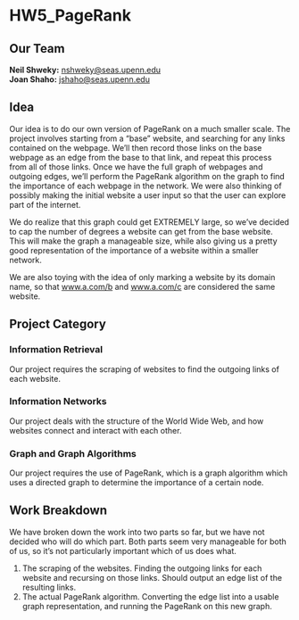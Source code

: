 # HW5_PageRank

## Our Team
**Neil Shweky:** nshweky@seas.upenn.edu   
**Joan Shaho:** jshaho@seas.upenn.edu

## Idea
Our idea is to do our own version of PageRank on a much smaller scale. The project involves starting from a “base” website, and searching for any links contained on the webpage. We’ll then record those links on the base webpage as an edge from the base to that link, and repeat this process from all of those links. Once we have the full graph of webpages and outgoing edges, we’ll perform the PageRank algorithm on the graph to find the importance of each webpage in the network. We were also thinking of possibly making the initial website a user input so that the user can explore part of the internet.

We do realize that this graph could get EXTREMELY large, so we’ve decided to cap the number of degrees a website can get from the base website. This will make the graph a manageable size, while also giving us a pretty good representation of the importance of a website within a smaller network.

We are also toying with the idea of only marking a website by its domain name, so that www.a.com/b and www.a.com/c are considered the same website. 
## Project Category
### Information Retrieval
Our project requires the scraping of websites to find the outgoing links of each website. 

### Information Networks
Our project deals with the structure of the World Wide Web, and how websites connect and interact with each other.

### Graph and Graph Algorithms
Our project requires the use of PageRank, which is a graph algorithm which uses a directed graph to determine the importance of a certain node.

## Work Breakdown
We have broken down the work into two parts so far, but we have not decided who will do which part. Both parts seem very manageable for both of us, so it’s not particularly important which of us does what.
1. The scraping of the websites. Finding the outgoing links for each website and recursing on those links. Should output an edge list of the resulting links.
2. The actual PageRank algorithm. Converting the edge list into a usable graph representation, and running the PageRank on this new graph.
